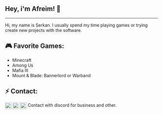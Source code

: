 ## Hey, i'm Afreim! 👋
---
Hi, my name is Serkan. I usually spend my time playing games or trying create new projects with the software.

## 🎮 Favorite Games:
- Minecraft
- Among Us
- Mafia III
- Mount & Blade: Bannerlord or Warband

## ⚡ Contact:
[<img align="left" alt="YouTube" width="22px" src="https://image.flaticon.com/icons/png/512/2111/2111363.png" />][discord]
[<img align="left" alt="YouTube" width="22px" src="https://cdn.jsdelivr.net/npm/simple-icons@v3/icons/youtube.svg" />][youtube]
[<img align="left" alt="Instagram" width="22px" src="https://cdn.jsdelivr.net/npm/simple-icons@v3/icons/instagram.svg" />][instagram]

Contact with discord for business and other.

[discord]: https://discord.gg/ehgpbg
[youtube]: https://youtube.com/afreim
[instagram]: https://instagram.com/afreim
